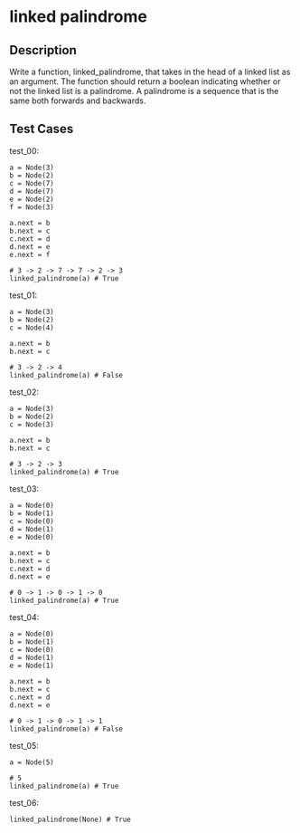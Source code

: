 # linked palindrome

## Description

Write a function, linked_palindrome, that takes in the head of a linked list as an argument. The function should return a boolean indicating whether or not the linked list is a palindrome. A palindrome is a sequence that is the same both forwards and backwards.

## Test Cases

test_00:

```text
a = Node(3)
b = Node(2)
c = Node(7)
d = Node(7)
e = Node(2)
f = Node(3)

a.next = b
b.next = c
c.next = d
d.next = e
e.next = f

# 3 -> 2 -> 7 -> 7 -> 2 -> 3
linked_palindrome(a) # True
```

test_01:

```text
a = Node(3)
b = Node(2)
c = Node(4)

a.next = b
b.next = c

# 3 -> 2 -> 4
linked_palindrome(a) # False
```

test_02:

```text
a = Node(3)
b = Node(2)
c = Node(3)

a.next = b
b.next = c

# 3 -> 2 -> 3
linked_palindrome(a) # True
```

test_03:

```text
a = Node(0)
b = Node(1)
c = Node(0)
d = Node(1)
e = Node(0)

a.next = b
b.next = c
c.next = d
d.next = e

# 0 -> 1 -> 0 -> 1 -> 0
linked_palindrome(a) # True
```

test_04:

```text
a = Node(0)
b = Node(1)
c = Node(0)
d = Node(1)
e = Node(1)

a.next = b
b.next = c
c.next = d
d.next = e

# 0 -> 1 -> 0 -> 1 -> 1
linked_palindrome(a) # False
```

test_05:

```text
a = Node(5)

# 5
linked_palindrome(a) # True
```

test_06:

```text
linked_palindrome(None) # True
```
